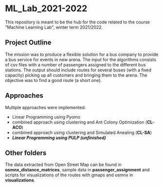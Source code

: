 # ML_Lab_2021-2022

This repository is meant to be the hub for the code related to the course "Machine Learning Lab", winter term 2021/2022.

## Project Outline
The mission was to produce a flexible solution for a bus company to provide a bus service for events in new arena.
The input for the algorithms consists of csv files with a number of passengers assigned to the different bus stations.
The output should include routes for several buses (with a fixed capacity) picking up all customers and bringing them to the arena.
The objective was to find a good route (a short one).

## Approaches
Multiple approaches were implemented:
- Linear Programming using Pyomo 
- combined approach using clustering and Ant Colony Optimization (__CL-ACO__)
- combined approach using clustering and Simulated Anealing (__CL-SA__)
- ***Linear Programming using PULP (unfinished)***

## Other folders
The data extracted from Open Street Map can be found in __osmnx_distance_matrices__, sample data in __passenger_assignment__ and scripts for visualizations of the routes with gmaps and osmnx in __visualizations__. 

